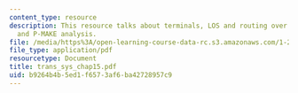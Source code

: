 ```yaml
---
content_type: resource
description: This resource talks about terminals, LOS and routing over the rail network,
  and P-MAKE analysis.
file: /media/https%3A/open-learning-course-data-rc.s3.amazonaws.com/1-221j-transportation-systems-fall-2004/b9264b4b5ed1f6573af6ba42728957c9_trans_sys_chap15.pdf
file_type: application/pdf
resourcetype: Document
title: trans_sys_chap15.pdf
uid: b9264b4b-5ed1-f657-3af6-ba42728957c9
---
```

